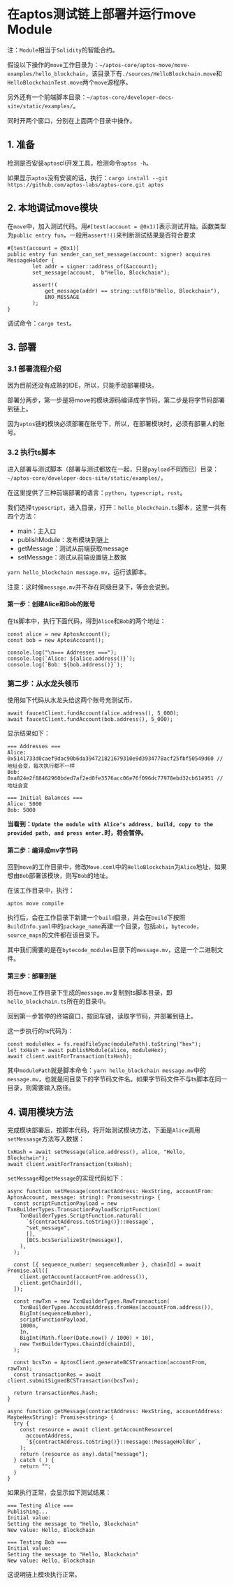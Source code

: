 # 在aptos测试链上部署并运行move Module

注：`Module`相当于`Solidity`的智能合约。

假设以下操作的`move`工作目录为：`~/aptos-core/aptos-move/move-examples/hello_blockchain`，该目录下有`./sources/HelloBlockchain.move`和`HelloBlockchainTest.move`两个`move`源程序。

另外还有一个前端脚本目录：`~/aptos-core/developer-docs-site/static/examples/`。

同时开两个窗口，分别在上面两个目录中操作。

## 1. 准备
检测是否安装`aptos`cli开发工具，检测命令`aptos -h`。

如果显示`aptos`没有安装的话，执行：`cargo install --git https://github.com/aptos-labs/aptos-core.git aptos`

## 2. 本地调试move模块
在`move`中，加入测试代码。用`#[test(account = @0x1)]`表示测试开始。函数类型为`public entry fun`，一般用`assert!()`来判断测试结果是否符合要求
```
#[test(account = @0x1)]
public entry fun sender_can_set_message(account: signer) acquires MessageHolder {
		let addr = signer::address_of(&account);
		set_message(account,  b"Hello, Blockchain");

		assert!(
			get_message(addr) == string::utf8(b"Hello, Blockchain"),
			ENO_MESSAGE
		);
}
```
调试命令：`cargo test`。

## 3. 部署
### 3.1 部署流程介绍
因为目前还没有成熟的IDE，所以，只能手动部署模块。

部署分两步，第一步是将move的模块源码编译成字节码，第二步是将字节码部署到链上。

因为`aptos`链的模块必须部署在账号下，所以，在部署模块时，必须有部署人的账号。

### 3.2 执行ts脚本
进入部署与测试脚本（部署与测试都放在一起，只是`payload`不同而已）目录：`~/aptos-core/developer-docs-site/static/examples/`，

在这里提供了三种前端部署的语言：`python`，`typescript`，`rust`。

我们选择`typescript`，进入目录，打开：`hello_blockchain.ts`脚本，这里一共有四个方法：
* main：主入口
* publishModule：发布模块到链上
* getMessage：测试从前端获取message
* setMessage：测试从前端设置链上数据

`yarn hello_blockchain message.mv`，运行该脚本。

注意：这时候`message.mv`并不存在同级目录下，等会会说到。

#### 第一步：创建Alice和Bob的账号
在ts脚本中，执行下面代码，得到`Alice`和`Bob`的两个地址：
```
const alice = new AptosAccount();
const bob = new AptosAccount();

console.log("\n=== Addresses ===");
console.log(`Alice: ${alice.address()}`);
console.log(`Bob: ${bob.address()}`);
```

### 第二步：从水龙头领币
使用如下代码从水龙头给这两个账号充测试币，
```
await faucetClient.fundAccount(alice.address(), 5_000);
await faucetClient.fundAccount(bob.address(), 5_000);
```

显示结果如下：
```
=== Addresses ===
Alice: 0x5141733d0caef9dac90b6da394721821679310e9d3934778acf25fbf50549d60 // 地址会变，每次执行都不一样
Bob: 0xa824e2f88462960bded7af2ed0fe3576acc06e76f096dc77978ebd32cb614951 // 地址会变

=== Initial Balances ===
Alice: 5000
Bob: 5000
```

**当看到：`Update the module with Alice's address, build, copy to the provided path, and press enter.`时，将会暂停。**

#### 第二步：编译成mv字节码
回到`move`的工作目录中，修改`Move.coml`中的`HelloBlockchain`为`Alice`地址，如果想由`Bob`部署该模块，则写`Bob`的地址。

在该工作目录中，执行：
```
aptos move compile
```

执行后，会在工作目录下新建一个`build`目录，并会在`build`下按照`BuildInfo.yaml`中的`package_name`再建一个目录，包括`abi`，`bytecode`，`source_maps`的文件都在该目录下。

其中我们需要的是在`bytecode_modules`目录下的`message.mv`，这是一个二进制文件。

#### 第三步：部署到链
将在`move`工作目录下生成的`message.mv`复制到ts脚本目录，即`hello_blockchain.ts`所在的目录中。

回到第一步暂停的终端窗口，按回车键，读取字节码，并部署到链上。

这一步执行的ts代码为：
```
const moduleHex = fs.readFileSync(modulePath).toString("hex");
let txHash = await publishModule(alice, moduleHex);
await client.waitForTransaction(txHash);
```
其中`modulePath`就是脚本命令：`yarn hello_blockchain message.mv`中的`message.mv`，也就是同目录下的字节码文件名。如果字节码文件不与ts脚本在同一目录，则需要输入路径。

## 4. 调用模块方法
完成模块部署后，按脚本代码，将开始测试模块方法，下面是`Alice`调用`setMessasge`方法写入数据：
```
txHash = await setMessage(alice.address(), alice, "Hello, Blockchain");
await client.waitForTransaction(txHash);
```

`setMessage`和`getMessage`的实现代码如下：
```
async function setMessage(contractAddress: HexString, accountFrom: AptosAccount, message: string): Promise<string> {
  const scriptFunctionPayload = new TxnBuilderTypes.TransactionPayloadScriptFunction(
    TxnBuilderTypes.ScriptFunction.natural(
      `${contractAddress.toString()}::message`,
      "set_message",
      [],
      [BCS.bcsSerializeStr(message)],
    ),
  );

  const [{ sequence_number: sequenceNumber }, chainId] = await Promise.all([
    client.getAccount(accountFrom.address()),
    client.getChainId(),
  ]);

  const rawTxn = new TxnBuilderTypes.RawTransaction(
    TxnBuilderTypes.AccountAddress.fromHex(accountFrom.address()),
    BigInt(sequenceNumber),
    scriptFunctionPayload,
    1000n,
    1n,
    BigInt(Math.floor(Date.now() / 1000) + 10),
    new TxnBuilderTypes.ChainId(chainId),
  );

  const bcsTxn = AptosClient.generateBCSTransaction(accountFrom, rawTxn);
  const transactionRes = await client.submitSignedBCSTransaction(bcsTxn);

  return transactionRes.hash;
}

async function getMessage(contractAddress: HexString, accountAddress: MaybeHexString): Promise<string> {
  try {
    const resource = await client.getAccountResource(
      accountAddress,
      `${contractAddress.toString()}::message::MessageHolder`,
    );
    return (resource as any).data["message"];
  } catch (_) {
    return "";
  }
}

```

如果执行正常，会显示如下测试结果：

```
=== Testing Alice ===
Publishing...
Initial value:
Setting the message to "Hello, Blockchain"
New value: Hello, Blockchain

=== Testing Bob ===
Initial value:
Setting the message to "Hello, Blockchain"
New value: Hello, Blockchain
```
这说明链上模块执行正常。
